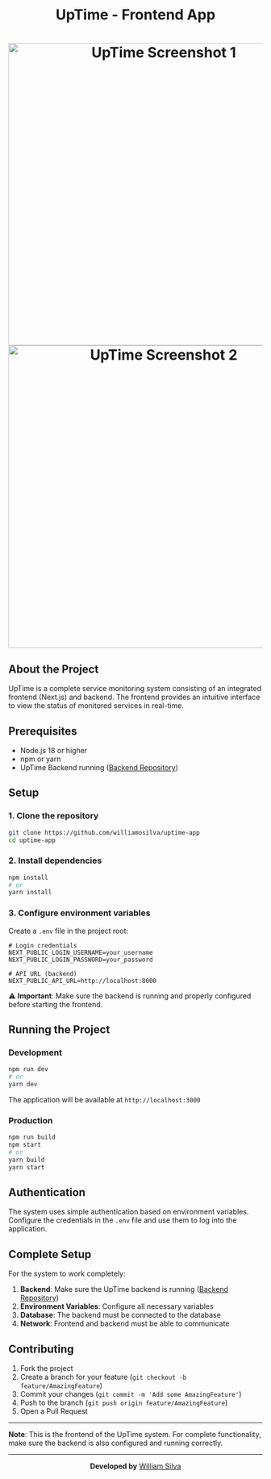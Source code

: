 <div align="center">
  <h1> UpTime - Frontend App <h1/>
  <img  src="https://i.imgur.com/WbLnrw0.png" alt="UpTime Screenshot 1" width="600"/>
  <br/>
  <img src="https://i.imgur.com/eot4o4g.png" alt="UpTime Screenshot 2" width="600"/>
</div>

## About the Project

UpTime is a complete service monitoring system consisting of an integrated frontend (Next.js) and backend. The frontend provides an intuitive interface to view the status of monitored services in real-time.

## Prerequisites

- Node.js 18 or higher
- npm or yarn
- UpTime Backend running ([Backend Repository](https://github.com/your-username/uptime-backend))

## Setup

### 1. Clone the repository
```bash
git clone https://github.com/williamosilva/uptime-app
cd uptime-app
```

### 2. Install dependencies
```bash
npm install
# or
yarn install
```

### 3. Configure environment variables
Create a `.env` file in the project root:

```env
# Login credentials
NEXT_PUBLIC_LOGIN_USERNAME=your_username
NEXT_PUBLIC_LOGIN_PASSWORD=your_password

# API URL (backend)
NEXT_PUBLIC_API_URL=http://localhost:8000

```

⚠️ **Important**: Make sure the backend is running and properly configured before starting the frontend.

## Running the Project

### Development
```bash
npm run dev
# or
yarn dev
```

The application will be available at `http://localhost:3000`

### Production
```bash
npm run build
npm start
# or
yarn build
yarn start
```

## Authentication

The system uses simple authentication based on environment variables. Configure the credentials in the `.env` file and use them to log into the application.

## Complete Setup

For the system to work completely:

1. **Backend**: Make sure the UpTime backend is running ([Backend Repository](https://github.com/williamosilva/uptime-api))
2. **Environment Variables**: Configure all necessary variables
3. **Database**: The backend must be connected to the database
4. **Network**: Frontend and backend must be able to communicate

## Contributing

1. Fork the project
2. Create a branch for your feature (`git checkout -b feature/AmazingFeature`)
3. Commit your changes (`git commit -m 'Add some AmazingFeature'`)
4. Push to the branch (`git push origin feature/AmazingFeature`)
5. Open a Pull Request



---

**Note**: This is the frontend of the UpTime system. For complete functionality, make sure the backend is also configured and running correctly.

---

<div align="center">
  
**Developed by** [William Silva](https://williamsilva.dev)

</div>
